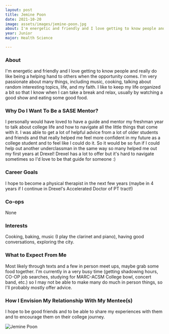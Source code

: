 ```yaml
---
layout: post
title: Jemine Poon 
date: 2021-10-20
image: assets/images/jemine-poon.jpg
about: I'm energetic and friendly and I love getting to know people and really do like being a helping hand to others when the opportunity comes. I'm very passionate about many things, including music, cooking, talking about random interesting topics, life, and my faith. I like to keep my life organized a bit so that I know when I can take a break and relax, usually by watching a good show and eating some good food. 
year: Junior
major: Health Science

---
```


### About

I'm energetic and friendly and I love getting to know people and really do like being a helping hand to others when the opportunity comes. I'm very passionate about many things, including music, cooking, talking about random interesting topics, life, and my faith. I like to keep my life organized a bit so that I know when I can take a break and relax, usually by watching a good show and eating some good food. 

### Why Do I Want To Be a SASE Mentor?

I personally would have loved to have a guide and mentor my freshman year to talk about college life and how to navigate all the little things that come with it. I was able to get a lot of helpful advice from a lot of older students and friends and that really helped me feel more confident in my future as a college student and to feel like I could do it. So it would be so fun if I could help out another underclassman in the same way so many helped me out my first years at Drexel! Drexel has a lot to offer but it's hard to navigate sometimes so I'd love to be that guide for someone :)

### Career Goals

I hope to become a physical therapist in the next few years (maybe in 4 years if I continue in Drexel's Accelerated Doctor of PT tract!)

### Co-ops

None

### Interests

Cooking, baking, music (I play the clarinet and piano), having good conversations, exploring the city.

### What to Expect From Me

Most likely through texts and a few in person meet ups, maybe grab some food together. I'm currently in a very busy time (getting shadowing hours, CO-OP job searches, studying for MARC-ACSM College bowl, concert band, etc.) so I may not be able to make many do much in person things, so I'll probably mostly offer advice.

### How I Envision My Relationship With My Mentee(s) 

I hope to be good friends and to be able to share my experiences with them and to encourage them on their college journey.

<div class="text-center my-5">
    <img src="{ "https://sase-drexel.github.io/mentorship-2021/assets/images/jemine-poon.jpg" | absolute_url }" alt="Jemine Poon" class="rounded post-img" />
</div>

